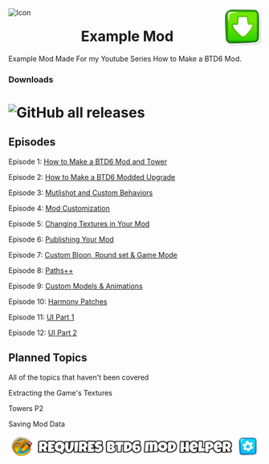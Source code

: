 <a href="https://github.com/DarkTerraYT/ExampleMod/releases/latest/download/ExampleMod.dll">
    <img align="left" alt="Icon" height="90" src="Icon.png">
    <img align="right" alt="Download" height="75" src="https://raw.githubusercontent.com/gurrenm3/BTD-Mod-Helper/master/BloonsTD6%20Mod%20Helper/Resources/DownloadBtn.png">
</a>

<h1 align="center">Example Mod</h1>

Example Mod Made For my Youtube Series How to Make a BTD6 Mod. 

### Downloads
<h1 aling="left"><img alt="GitHub all releases" height="25" src="https://img.shields.io/github/downloads/DarkTerraYT/ExampleMod/total?label=Total%20Dowloads"></h1>

## Episodes
Episode 1: [How to Make a BTD6 Mod and Tower](https://www.youtube.com/watch?v=G09bGRxPaNg)

Episode 2: [How to Make a BTD6 Modded Upgrade](https://youtu.be/XngAF-21l4c)

Episode 3: [Mutlishot and Custom Behaviors](https://www.youtube.com/watch?v=BaL0LK_-g00)

Episode 4: [Mod Customization](https://www.youtube.com/watch?v=Q9WmaHbzJns)

Episode 5: [Changing Textures in Your Mod](https://youtu.be/CWKokuRz8Tg?si=EsWimSZ9viAZ74cs)

Episode 6: [Publishing Your Mod](https://youtu.be/KY9iS3Jrkbs?si=p8xDJ79QcbqGh6vg)

Episode 7: [Custom Bloon, Round set & Game Mode](https://youtu.be/wP6sQZkOJv8)

Episode 8: [Paths++](https://youtu.be/TvQo3E6Shp4?si=11oXDRlwRNu7G8h)

Episode 9: [Custom Models & Animations](https://youtu.be/x_s1-GuHlSQ?si=pTqSiYZH1IW8oIL2)

Episode 10: [Harmony Patches](https://youtu.be/GtBsijbfOvQ)

Episode 11: [UI Part 1](https://youtu.be/8oMlZi8phiM?si=yeSfUBpybYMDAktk)

Episode 12: [UI Part 2](https://youtu.be/tMy-_JhKes4?si=F9IKJ55cFvB2AN8e)

## Planned Topics
All of the topics that haven't been covered

Extracting the Game's Textures

Towers P2

Saving Mod Data

[![Requires BTD6 Mod Helper](https://raw.githubusercontent.com/gurrenm3/BTD-Mod-Helper/master/banner.png)](https://github.com/gurrenm3/BTD-Mod-Helper#readme)
